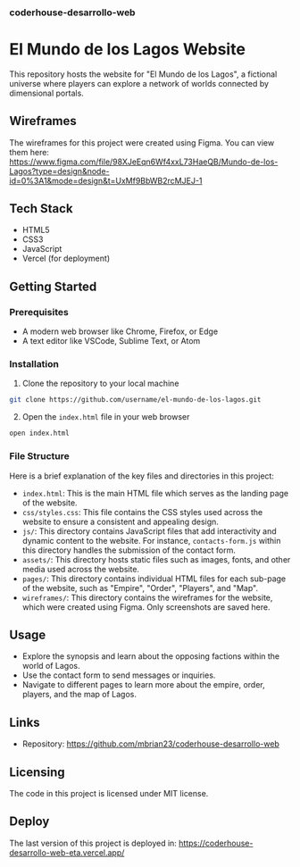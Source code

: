 ### coderhouse-desarrollo-web

# El Mundo de los Lagos Website

This repository hosts the website for "El Mundo de los Lagos", a fictional universe where players can explore a network of worlds connected by dimensional portals.

## Wireframes

The wireframes for this project were created using Figma. You can view them here:
https://www.figma.com/file/98XJeEqn6Wf4xxL73HaeQB/Mundo-de-los-Lagos?type=design&node-id=0%3A1&mode=design&t=UxMf9BbWB2rcMJEJ-1

## Tech Stack

-   HTML5
-   CSS3
-   JavaScript
-   Vercel (for deployment)

## Getting Started

### Prerequisites

-   A modern web browser like Chrome, Firefox, or Edge
-   A text editor like VSCode, Sublime Text, or Atom

### Installation

1. Clone the repository to your local machine

```bash
git clone https://github.com/username/el-mundo-de-los-lagos.git
```

2. Open the `index.html` file in your web browser

```bash
open index.html
```

### File Structure

Here is a brief explanation of the key files and directories in this project:

-   `index.html`: This is the main HTML file which serves as the landing page of the website.
-   `css/styles.css`: This file contains the CSS styles used across the website to ensure a consistent and appealing design.
-   `js/`: This directory contains JavaScript files that add interactivity and dynamic content to the website. For instance, `contacts-form.js` within this directory handles the submission of the contact form.
-   `assets/`: This directory hosts static files such as images, fonts, and other media used across the website.
-   `pages/`: This directory contains individual HTML files for each sub-page of the website, such as "Empire", "Order", "Players", and "Map".
-   `wireframes/`: This directory contains the wireframes for the website, which were created using Figma. Only screenshots are saved here.

## Usage

-   Explore the synopsis and learn about the opposing factions within the world of Lagos.
-   Use the contact form to send messages or inquiries.
-   Navigate to different pages to learn more about the empire, order, players, and the map of Lagos.

## Links

-   Repository: https://github.com/mbrian23/coderhouse-desarrollo-web

## Licensing

The code in this project is licensed under MIT license.

## Deploy

The last version of this project is deployed in: https://coderhouse-desarrollo-web-eta.vercel.app/
